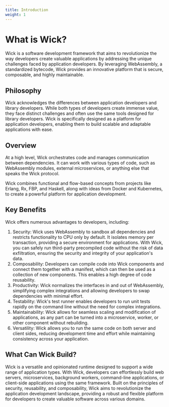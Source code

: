 ```yaml
---
title: Introduction
weight: 1
---
```


# What is Wick?

Wick is a software development framework that aims to revolutionize the way developers create valuable applications by addressing the unique challenges faced by application developers. By leveraging WebAssembly, a standardized bytecode, Wick provides an innovative platform that is secure, composable, and highly maintainable.

## Philosophy

Wick acknowledges the differences between application developers and library developers. While both types of developers create immense value, they face distinct challenges and often use the same tools designed for library developers. Wick is specifically designed as a platform for application developers, enabling them to build scalable and adaptable applications with ease.

## Overview

At a high level, Wick orchestrates code and manages communication between dependencies. It can work with various types of code, such as WebAssembly modules, external microservices, or anything else that speaks the Wick protocol.

Wick combines functional and flow-based concepts from projects like Erlang, Rx, FBP, and Haskell, along with ideas from Docker and Kubernetes, to create a powerful platform for application development.

## Key Benefits

Wick offers numerous advantages to developers, including:

1. Security: Wick uses WebAssembly to sandbox all dependencies and restricts functionality to CPU only by default. It isolates memory per transaction, providing a secure environment for applications. With Wick, you can safely run third-party precompiled code without the risk of data exfiltration, ensuring the security and integrity of your application's data.
2. Composability: Developers can compile code into Wick components and connect them together with a manifest, which can then be used as a collection of new components. This enables a high degree of code reusability.
3. Productivity: Wick normalizes the interfaces in and out of WebAssembly, simplifying complex integrations and allowing developers to swap dependencies with minimal effort.
4. Testability: Wick's test runner enables developers to run unit tests rapidly on the command line without the need for complex integrations.
5. Maintainability: Wick allows for seamless scaling and modification of applications, as any part can be turned into a microservice, worker, or other component without rebuilding.
6. Versatility: Wick allows you to run the same code on both server and client sides, reducing development time and effort while maintaining consistency across your application.

## What Can Wick Build?

Wick is a versatile and opinionated runtime designed to support a wide range of application types. With Wick, developers can effortlessly build web servers, microservices, background workers, command-line applications, or client-side applications using the same framework. Built on the principles of security, reusability, and composability, Wick aims to revolutionize the application development landscape, providing a robust and flexible platform for developers to create valuable software across various domains.
